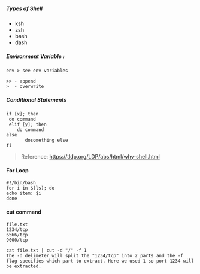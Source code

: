 ##### Types of Shell
* ksh
* zsh
* bash
* dash

##### Environment Variable : 
```
env > see env variables

>> - append
>  - overwrite
```

##### Conditional Statements
```
if [x]; then
 do command
 elif [y]; then
    do command
else
       dosomething else
fi           
```
> Reference: https://tldp.org/LDP/abs/html/why-shell.html

#### For Loop
```
#!/bin/bash
for i in $(ls); do
echo item: $i
done
```

#### cut command
```
file.txt
1234/tcp
6566/tcp
9000/tcp

cat file.txt | cut -d "/" -f 1
The -d delimeter will split the "1234/tcp" into 2 parts and the -f flag specifies which part to extract. Here we used 1 so port 1234 will be extracted.
```
